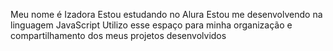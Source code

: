 Meu nome é Izadora
Estou estudando no Alura
Estou me desenvolvendo na linguagem JavaScript
Utilizo esse espaço para minha organização e compartilhamento dos meus projetos desenvolvidos
